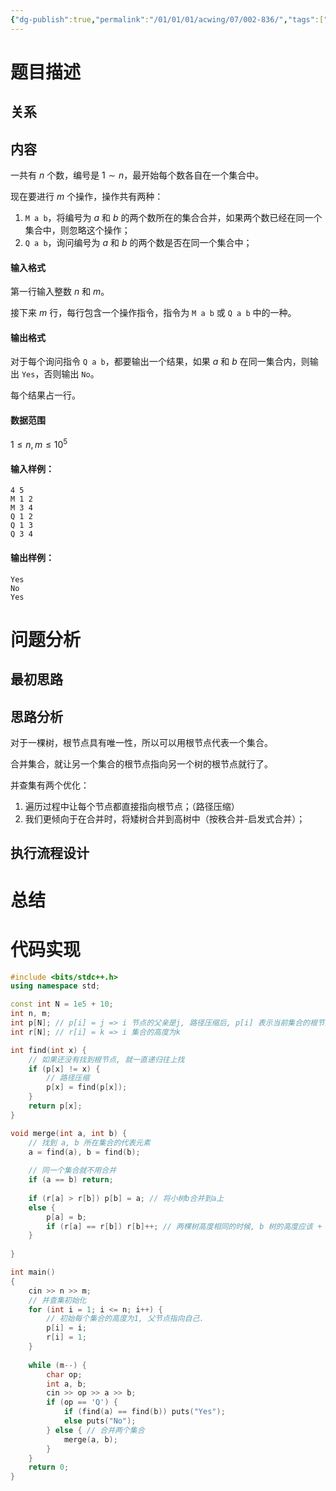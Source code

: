 ```yaml
---
{"dg-publish":true,"permalink":"/01/01/01/acwing/07/002-836/","tags":["blog","并查集","模板题"]}
---
```



# 题目描述
## 关系

## 内容
一共有 $n$ 个数，编号是 $1 \sim n$，最开始每个数各自在一个集合中。

现在要进行 $m$ 个操作，操作共有两种：

1.  `M a b`，将编号为 $a$ 和 $b$ 的两个数所在的集合合并，如果两个数已经在同一个集合中，则忽略这个操作；
2.  `Q a b`，询问编号为 $a$ 和 $b$ 的两个数是否在同一个集合中；

#### 输入格式

第一行输入整数 $n$ 和 $m$。

接下来 $m$ 行，每行包含一个操作指令，指令为 `M a b` 或 `Q a b` 中的一种。

#### 输出格式

对于每个询问指令 `Q a b`，都要输出一个结果，如果 $a$ 和 $b$ 在同一集合内，则输出 `Yes`，否则输出 `No`。

每个结果占一行。

#### 数据范围

$1 \le n,m \le 10^5$

#### 输入样例：

```
4 5
M 1 2
M 3 4
Q 1 2
Q 1 3
Q 3 4
```

#### 输出样例：

```
Yes
No
Yes
```
# 问题分析
## 最初思路

## 思路分析
对于一棵树，根节点具有唯一性，所以可以用根节点代表一个集合。

合并集合，就让另一个集合的根节点指向另一个树的根节点就行了。

并查集有两个优化：
1. 遍历过程中让每个节点都直接指向根节点；（路径压缩）
2. 我们更倾向于在合并时，将矮树合并到高树中（按秩合并-启发式合并）；

## 执行流程设计

# 总结

# 代码实现
```c++
#include <bits/stdc++.h>
using namespace std;

const int N = 1e5 + 10;
int n, m;
int p[N]; // p[i] = j => i 节点的父亲是j, 路径压缩后, p[i] 表示当前集合的根节点
int r[N]; // r[i] = k => i 集合的高度为k

int find(int x) {
    // 如果还没有找到根节点, 就一直递归往上找
    if (p[x] != x) {
        // 路径压缩
        p[x] = find(p[x]); 
    }
    return p[x];
}

void merge(int a, int b) {
    // 找到 a, b 所在集合的代表元素
    a = find(a), b = find(b);
    
    // 同一个集合就不用合并
    if (a == b) return;
    
    if (r[a] > r[b]) p[b] = a; // 将小树b合并到a上
    else {
        p[a] = b;
        if (r[a] == r[b]) r[b]++; // 两棵树高度相同的时候, b 树的高度应该 + 1
    }
    
}

int main()
{
    cin >> n >> m;
    // 并查集初始化
    for (int i = 1; i <= n; i++) {
        // 初始每个集合的高度为1, 父节点指向自己.
        p[i] = i;
        r[i] = 1; 
    }
    
    while (m--) {
        char op;
        int a, b;
        cin >> op >> a >> b;
        if (op == 'Q') {
            if (find(a) == find(b)) puts("Yes");
            else puts("No");
        } else { // 合并两个集合
            merge(a, b);            
        }
    }
    return 0;
}
```